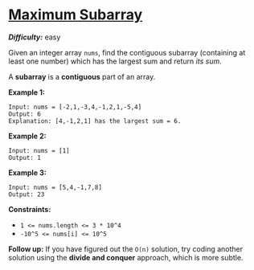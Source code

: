 # [Maximum Subarray](https://leetcode.com/problems/maximum-subarray/)

**_Difficulty:_** easy

Given an integer array `nums`, find the contiguous subarray (containing at least one number) which has the largest sum and return *its sum*.

A **subarray** is a **contiguous** part of an array.

**Example 1:**

```
Input: nums = [-2,1,-3,4,-1,2,1,-5,4]
Output: 6
Explanation: [4,-1,2,1] has the largest sum = 6.
```

**Example 2:**

```
Input: nums = [1]
Output: 1
```

**Example 3:**

```
Input: nums = [5,4,-1,7,8]
Output: 23
```

**Constraints:**

- `1 <= nums.length <= 3 * 10^4`
- `-10^5 <= nums[i] <= 10^5`

**Follow up:** If you have figured out the `O(n)` solution, try coding another solution using the **divide and conquer** approach, which is more subtle.

